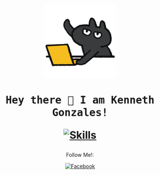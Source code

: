 <!-- Updated README.md 🎉 -->

<div align="center">
<img src="giphy.gif" alt="Animated GIF" height="200">
</div>

<h1 align="center">
  <samp>
  Hey there 👋 I am Kenneth Gonzales!
  </samp>

  [![Skills](https://img.shields.io/badge/Skills-BSCPE%20Student%20-808080?style=flat-square)](#)


</h1>

<div align="center">
  <p>Follow Me!:
  
  [![Facebook](https://img.shields.io/badge/-Facebook-1877F2?style=flat-square&logo=Facebook&logoColor=white)](https://www.facebook.com/mr.gonzaleskenneth)
  
  </p>
</div>


  
